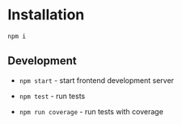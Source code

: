 Installation
============

`npm i`

Development
-----------

* `npm start` - start frontend development server

* `npm test` - run tests

* `npm run coverage` - run tests with coverage
